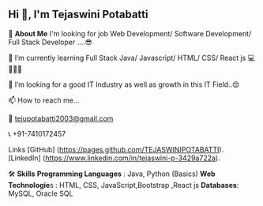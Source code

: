 ## Hi 👋, I'm Tejaswini Potabatti

🚀 **About Me**
I'm looking for job Web Development/ Software Development/ Full Stack Developer ....😎

🌱 I’m currently learning Full Stack Java/ Javascript/ HTML/ CSS/ React js 💻📝🙇‍♂️

💞️ I’m looking for a good IT Industry as well as growth in this IT Field..😍

📫 How to reach me...

📩 tejupotabatti2003@gmail.com

📞 +91-7410172457

Links
[GitHub] (https://pages.github.com/TEJASWINIPOTABATTI).
[LinkedIn] (https://www.linkedin.com/in/tejaswini-p-3429a722a).

🛠 **Skills**
**Programming Languages** : Java, Python (Basics)
**Web Technologie**s : HTML, CSS, JavaScript,Bootstrap ,React js
**Databases**: MySQL, Oracle SQL
